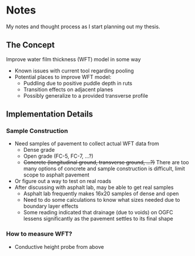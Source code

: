 # Notes

My notes and thought process as I start planning out my thesis.

## The Concept

Improve water film thickness (WFT) model in some way

- Known issues with current tool regarding pooling
- Potential places to improve WFT model:
  - Puddling due to positive puddle depth in ruts
  - Transition effects on adjacent planes
  - Possibly generalize to a provided transverse profile

## Implementation Details

### Sample Construction

- Need samples of pavement to collect actual WFT data from
  - Dense grade
  - Open grade (FC-5, FC-7, ...?)
  - ~~Concrete (longitudinal ground, transverse ground, ...?)~~ There are too many options of concrete and sample construction is difficult, limit scope to asphalt pavement
- Or figure out a way to test on real roads
- After discussing with asphalt lab, may be able to get real samples
  - Asphalt lab frequently makes 16x20 samples of dense and open
  - Need to do some calculations to know what sizes needed due to boundary layer effects
  - Some reading indicated that drainage (due to voids) on OGFC lessens significantly as the pavement settles to its final shape

### How to measure WFT?

- Conductive height probe from above
